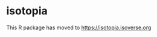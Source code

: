 
<!-- README.md is generated from README.Rmd. Please edit that file -->

# isotopia

This R package has moved to <https://isotopia.isoverse.org>
